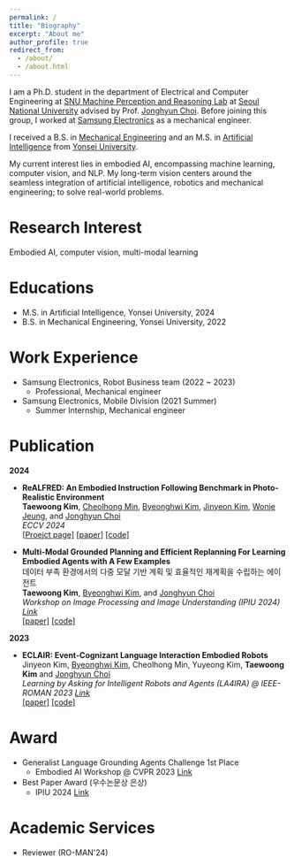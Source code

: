 ```yaml
---
permalink: /
title: "Biography"
excerpt: "About me"
author_profile: true
redirect_from: 
  - /about/
  - /about.html
---
```


I am a Ph.D. student in the department of Electrical and Computer Engineering at [SNU Machine Perception and Reasoning Lab](https://snumprlab.github.io/) at [Seoul National University](https://en.snu.ac.kr/) advised by Prof. [Jonghyun Choi](http://ppolon.github.io/). Before joining this group, I worked at [Samsung Electronics](https://www.samsung.com/us/) as a mechanical engineer.

I received a B.S. in [Mechanical Engineering](https://me.yonsei.ac.kr/me_en/index.do) and an M.S. in [Artificial Intelligence](https://ai.yonsei.ac.kr/eng/index.php) from [Yonsei University](https://www.yonsei.ac.kr/en_sc/index.jsp).

My current interest lies in embodied AI, encompassing machine learning, computer vision, and NLP. My long-term vision centers around the seamless integration of artificial intelligence, robotics and mechanical engineering; to solve real-world problems.

Research Interest
======
Embodied AI, computer vision, multi-modal learning

Educations
======
* M.S. in Artificial Intelligence, Yonsei University, 2024
* B.S. in Mechanical Engineering, Yonsei University, 2022

Work Experience
======
* Samsung Electronics, Robot Business team (2022 ~ 2023)
  * Professional, Mechanical engineer
* Samsung Electronics, Mobile Division (2021 Summer)
  * Summer Internship, Mechanical engineer

Publication
======
**2024**
- **ReALFRED: An Embodied Instruction Following Benchmark in Photo-Realistic Environment**  \
**Taewoong Kim**, [Cheolhong Min](https://mch0916.github.io/), [Byeonghwi Kim](https://bhkim94.github.io/), [Jinyeon Kim](https://wild-reptile-5c4.notion.site/Jinyeon-Kim-s-Portfolio-page-ef855010f6c445488ad6969ed7cda11f), [Wonje Jeung](https://cryinginitial.github.io/), and [Jonghyun Choi](http://ppolon.github.io/)  
_ECCV 2024_  
[[Proejct page]](https://twoongg.github.io/projects/realfred/) [[paper]](http://to-be-appeared) [[code]](https://github.com/snumprlab/realfred)


- **Multi-Modal Grounded Planning and Efficient Replanning For Learning Embodied Agents with A Few Examples**  \
데이터 부족 환경에서의 다중 모달 기반 계획 및 효율적인 재계획을 수립하는 에이전트  \
**Taewoong Kim**, [Byeonghwi Kim](https://bhkim94.github.io/), and [Jonghyun Choi](http://ppolon.github.io/)  
_Workshop on Image Processing and Image Understanding (IPIU 2024) [Link](http://www.ipiu.or.kr/)_  
[[paper]](http://to-be-appeared) [[code]](http://to-be-appeared)


**2023**

- **ECLAIR: Event-Cognizant Language Interaction Embodied Robots**  
Jinyeon Kim, [Byeonghwi Kim](https://bhkim94.github.io/), Cheolhong Min, Yuyeong Kim, **Taewoong Kim** and [Jonghyun Choi](http://ppolon.github.io/)  
_Learning by Asking for Intelligent Robots and Agents (LA4IRA) @ IEEE-ROMAN 2023 [Link](https://la4ira.github.io/index.html)_  
[[paper]](http://to-be-appeared) [[code]](http://to-be-appeared)


Award
======
* Generalist Language Grounding Agents Challenge 1st Place
  *   Embodied AI Workshop @ CVPR 2023 [Link](https://askforalfred.com/EAI23/)
* Best Paper Award (우수논문상 은상)
  *   IPIU 2024 [Link](http://to-be-appeared)


Academic Services
======
* Reviewer (RO-MAN'24)



